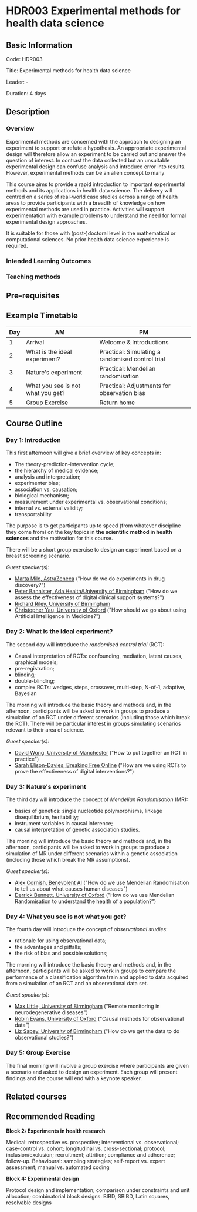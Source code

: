 # HDR003 Experimental methods for health data science

## Basic Information

Code: HDR003

Title: Experimental methods for health data science

Leader: -

Duration: 4 days

## Description

### Overview 

Experimental methods are concerned with the approach to designing an experiment to support or refute a hypothesis. An appropriate experimental design will therefore allow an experiment to be carried out and answer the question of interest. In contrast the data collected but an unsuitable experimental design can confuse analysis and introduce error into results. However, experimental methods can be an alien concept to many 

This course aims to provide a rapid introduction to important experimental methods and its applications in health data science. The delivery will centred on a series of real-world case studies across a range of health areas to provide participants with a breadth of knowledge on how experimental methods are used in practice. Activities will support experimentation with example problems to understand the need for formal experimental design approaches. 

It is suitable for those with (post-)doctoral level in the mathematical or computational sciences. No prior health data science experience is required. 

### Intended Learning Outcomes

### Teaching methods

## Pre-requisites

## Example Timetable

| Day | AM | PM |
| --- | -- | -- | 
| 1 | Arrival | Welcome & Introductions |
| 2 | What is the ideal experiment? | Practical: Simulating a randomised control trial |
| 3 | Nature's experiment | Practical: Mendelian randomisation |
| 4 | What you see is not what you get? | Practical: Adjustments for observation bias |
| 5 | Group Exercise | Return home |

## Course Outline 

### Day 1: Introduction

This first afternoon will give a brief overview of key concepts in: 

- The theory-prediction-intervention cycle; 
- the hierarchy of medical evidence; 
- analysis and interpretation; 
- experimenter bias; 
- association vs. causation; 
- biological mechanism; 
- measurement under experimental vs. observational conditions; 
- internal vs. external validity; 
- transportability

The purpose is to get participants up to speed (from whatever discipline they come from) on the key topics in **the scientific method in health sciences** and the motivation for this course.

There will be a short group exercise to design an experiment based on a breast screening scenario.

*Guest speaker(s):*

- [Marta Milo, AstraZeneca](https://scholar.google.co.uk/citations?hl=en&user=K3Y2Mu8AAAAJ&view_op=list_works&sortby=pubdate) ("How do we do experiments in drug discovery?")
- [Peter Bannister, Ada Health/University of Birmingham](https://www.linkedin.com/in/prbannister?originalSubdomain=uk) ("How do we assess the effectiveness of digital clinical support systems?")
- [Richard Riley, University of Birmingham](https://scholar.google.co.uk/citations?user=didzOp8AAAAJ&hl=en) 
- [Christopher Yau, University of Oxford](https://www.bdi.ox.ac.uk/Team/christoper-yau) ("How should we go about using Artificial Intelligence in Medicine?")

### Day 2: What is the ideal experiment? 

The second day will introduce the *randomised control trial* (RCT):

- Causal interpretation of RCTs: confounding, mediation, latent causes, graphical models; 
- pre-registration; 
- blinding; 
- double-blinding; 
- complex RCTs: wedges, steps, crossover, multi-step, N-of-1, adaptive, Bayesian

The morning will introduce the basic theory and methods and, in the afternoon, participants will be asked to work in groups to produce a simulation of an RCT under different scenarios (including those which break the RCT). There will be particular interest in groups simulating scenarios relevant to their area of science.

*Guest speaker(s):*

- [David Wong, University of Manchester](https://personalpages.manchester.ac.uk/staff/david.wong/) ("How to put together an RCT in practice")
- [Sarah Elison-Davies, Breaking Free Online](https://www.breakingfreegroup.com/research) ("How are we using RCTs to prove the effectiveness of digital interventions?")

### Day 3: Nature's experiment

The third day will introduce the concept of *Mendelian Randomisation* (MR):

- basics of genetics: single nucleotide polymorphisms, linkage disequilibrium, heritability;
- instrument variables in causal inference;
- causal interpretation of genetic association studies.

The morning will introduce the basic theory and methods and, in the afternoon, participants will be asked to work in groups to produce a simulation of MR under different scenarios within a genetic association (including those which break the MR assumptions). 

*Guest speaker(s):*

- [Alex Cornish, Benevolent AI](https://scholar.google.com/citations?hl=en&user=viBK5DMAAAAJ&view_op=list_works&sortby=pubdate) ("How do we use Mendelian Randomisation to tell us about what causes human diseases")
- [Derrick Bennett, University of Oxford](https://www.ndph.ox.ac.uk/team/derrick-bennett) ("How do we use Mendelian Randomisation to understand the health of a population?")

### Day 4: What you see is not what you get?

The fourth day will introduce the concept of *observational studies*:

- rationale for using observational data;
- the advantages and pitfalls;
- the risk of bias and possible solutions;

The morning will introduce the basic theory and methods and, in the afternoon, participants will be asked to work in groups to compare the performance of a classification algorithm train and applied to data acquired from a simulation of an RCT and an observational data set.

*Guest speaker(s):*

- [Max Little, University of Birmingham](http://www.maxlittle.net/home/index.php) ("Remote monitoring in neurodegenerative diseases")
- [Robin Evans, University of Oxford](https://www.stats.ox.ac.uk/~evans/) ("Causal methods for observational data")
- [Liz Sapey, University of Birmingham](https://www.birmingham.ac.uk/staff/profiles/inflammation-ageing/sapey-elizabeth.aspx) ("How do we get the data to do observational studies?")

### Day 5: Group Exercise

The final morning will involve a group exercise where participants are given a scenario and asked to design an experiment. Each group will present findings and the course will end with a keynote speaker.

## Related courses

## Recommended Reading


**Block 2: Experiments in health research** 

Medical: retrospective vs. prospective; interventional vs. observational; case-control vs. cohort; longitudinal vs. cross-sectional; protocol; inclusion/exclusion; recruitment; attrition; compliance and adherence; follow-up. Behavioural: sampling strategies; self-report vs. expert assessment; manual vs. automated coding

**Block 4: Experimental design** 

Protocol design and implementation; comparison under constraints and unit allocation; combinatorial block designs: BIBD, SBIBD, Latin squares, resolvable designs

